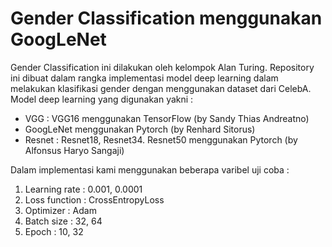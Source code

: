 # Gender Classification menggunakan GoogLeNet

Gender Classification ini dilakukan oleh kelompok Alan Turing. Repository ini dibuat dalam rangka implementasi model deep learning dalam melakukan klasifikasi gender dengan menggunakan dataset dari CelebA. Model deep learning yang digunakan yakni :
  - VGG : VGG16 menggunakan TensorFlow (by Sandy Thias Andreatno)
  - GoogLeNet menggunakan Pytorch (by Renhard Sitorus)
  - Resnet : Resnet18, Resnet34. Resnet50 menggunakan Pytorch (by Alfonsus Haryo Sangaji)

Dalam implementasi kami menggunakan beberapa varibel uji coba :
1. Learning rate : 0.001, 0.0001
2. Loss function : CrossEntropyLoss
3. Optimizer : Adam
4. Batch size : 32, 64
5. Epoch : 10, 32





